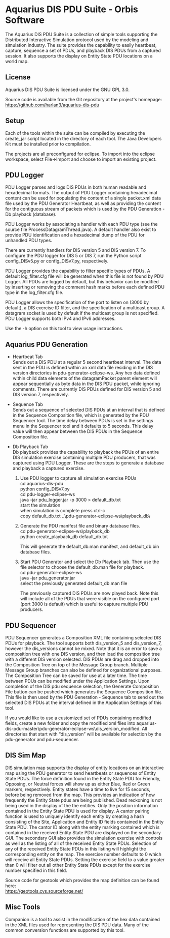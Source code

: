 Aquarius DIS PDU Suite - Orbis Software
=======================================
The Aquarius DIS PDU Suite is a collection of simple tools supporting the
Distributed Interactive Simulation protocol used by the modeling and simulation
industry.  The suite provides the capability to easily heartbeat, capture,
sequence a set of PDUs, and playback DIS PDUs from a captured session. It also
supports the display on Entity State PDU locations on a world map.

License
-------
Aquarius DIS PDU Suite is licensed under the GNU GPL 3.0.

Source code is available from the Git repository at the project's
homepage: https://github.com/harlan3/aquarius-dis-pdu

Setup
-----
Each of the tools within the suite can be compiled by executing the create_jar
script located in the directory of each tool. The Java Developers Kit must be
installed prior to compilation.

The projects are all preconfigured for eclipse.  To import into the eclipse 
workspace, select File->Import and choose to import an existing project.

PDU Logger
----------
PDU Logger parses and logs DIS PDUs in both human readable and hexadecimal
formats.  The output of PDU Logger containing hexadecimal content can be used
for populating the content of a single packet.xml data file used by the PDU 
Generator Heartbeat, as well as providing the content for the contiguous stream
of packets which is used by the PDU Generation - Db playback (database).

PDU Logger works by associating a handler with each PDU type (see the source
file ProcessDatagramThread.java).  A default handler also exist to provide PDU 
identification and a hexadecimal dump of the PDU for unhandled PDU types.

There are currently handlers for DIS version 5 and DIS version 7. To configure
the PDU logger for DIS 5 or DIS 7, run the Python script config_DISv5.py or
config_DISv7.py, respectively.

PDU Logger provides the capability to filter specific types of PDUs.  A default
log_filter.cfg file will be generated when this file is not found by PDU Logger.
All PDUs are logged by default, but this behavior can be modified by inserting
or removing the comment hash marks before each defined PDU type in the 
log_filter.cfg file.

PDU Logger allows the specification of the port to listen on (3000 by default),
a DIS exercise ID filter, and the specification of a multicast group.  A
datagram socket is used by default if the multicast group is not specified. PDU
Logger supports both IPv4 and IPv6 addresses.

Use the -h option on this tool to view usage instructions.

Aquarius PDU Generation
-----------------------
* Heartbeat Tab <br />
Sends out a DIS PDU at a regular 5 second heartbeat interval. The data sent in
the PDU is defined within an xml data file residing in the DIS version directories
in pdu-generator-eclipse-ws.  Any hex data defined within child data elements of 
the datagramPacket parent element will appear sequentially as byte data in the 
DIS PDU packet, while ignoring comments. There are currently DIS PDUs defined for 
DIS version 5 and DIS version 7, respectively.

* Sequence Tab <br />
Sends out a sequence of selected DIS PDUs at an interval that is defined in
the Sequence Composition file, which is generated by the PDU Sequencer tool.
The time delay between PDUs is set in the settings menu in the Sequencer tool
and it defaults to 5 seconds. This delay value will then appear between the
DIS PDUs in the Sequence Composition file.

* Db Playback Tab <br />
Db playback provides the capability to playback the PDUs of an entire DIS
simulation exercise containing multiple PDU producers, that was captured 
using PDU Logger.  These are the steps to generate a database and playback 
a captured exercise.

   1.  Use PDU logger to capture all simulation exercise PDUs <br />
       cd aquarius-dis-pdu <br />
       python config_DISv7.py <br />
       cd pdu-logger-eclipse-ws <br />
       java -jar pdu_logger.jar -p 3000 > default_db.txt <br />
       start the simulation <br />
       when simulation is complete press ctrl-c <br />
       copy default_db.txt ..\pdu-generator-eclipse-ws\playback_db\ <br />

   2.  Generate the PDU manifest file and binary database files. <br />
       cd pdu-generator-eclipse-ws\playback_db <br />
       python create_playback_db default_db.txt <br />

       This will generate the default_db.man manifest, and default_db.bin 
       database files.

   3.  Start PDU Generator and select the Db Playback tab. Then use the file
       selector to choose the default_db.man file for playback. <br />
       cd pdu-generator-eclipse-ws <br />
       java -jar pdu_generator.jar <br />
       select the previously generated default_db.man file <br />

       The previously captured DIS PDUs are now played back. Note this 
       will include all of the PDUs that were visible on the configured
       port (port 3000 is default) which is useful to capture multiple
       PDU producers.
       
PDU Sequencer
-------------
PDU Sequencer generates a Composition XML file containing selected DIS PDUs
for playback. The tool supports both dis_version_5 and dis_version_7, however
the dis_versions cannot be mixed. Note that it is an error to save a composition
tree with one DIS version, and then load the composition tree with a
different DIS version selected. DIS PDUs are drag and dropped into the
Composition Tree on top of the Message Group branch. Multiple Message Group 
branches can also be defined for organizational purposes. The Composition 
Tree can be saved for use at a later time. The time between PDUs can be 
modified under the Application Settings. Upon completion of the DIS pdu 
sequence selection, the Generate Composition File button can be pushed
which generates the Sequence Composition file. This file is then used by
the PDU Generation - Sequence tab to send out the selected DIS PDUs at the 
interval defined in the Application Settings of this tool.

If you would like to use a customized set of PDUs containing modified fields, 
create a new folder and copy the modified xml files into
aquarius-dis-pdu-master\pdu-generator-eclipse-ws\dis_version_modified. All directories
that start with “dis_version” will be available for selection by the pdu-generator
and pdu-sequencer.

DIS Sim Map
-----------
DIS simulation map supports the display of entity locations on an interactive
map using the PDU generator to send heartbeats or sequences of Entity State PDUs. 
The force definition found in the Entity State PDU for Friendly, Opposing, or 
Neutral forces will show up as either Blue, Red or Green markers, respectively. Entity
states have a time to live for 15 seconds, before being removed from the map. This
provides an indication of how frequently the Entity State pdus are being published. 
Dead reckoning is not being used in the display of the the entities. Only the position
information contained in the Entity State PDU is used for display. A cantor pairing
function is used to uniquely identify each entity by creating a hash consisting of the 
Site, Application and Entity ID fields contained in the Entity State PDU. The cantor ID
along with the entity marking contained which is contained in the received Entity State 
PDU are displayed on the secondary GUI. The secondary GUI also provides the simulation 
exercise with controls as well as the listing of all of the received Entity State PDUs. 
Selection of any of the received Entity State PDUs in this listing will highlight the 
corresponding entity on the map. The exercise number defaults to 0 which will receive 
all Entity State PDUs. Setting the exercise field to a value greater than 0 will filter
out all other Entity State PDUs except for the exercise number specified in this field.

Source code for geotools which provides the map definition can be found here:  <br />
https://geotools.cvs.sourceforge.net/

Misc Tools
----------
Companion is a tool to assist in the modification of the hex data contained in the
XML files used for representing the DIS PDU data. Many of the common conversion
functions are supported by this tool.


